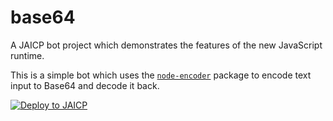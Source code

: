 # base64

A JAICP bot project which demonstrates the features of the new JavaScript runtime.

This is a simple bot which uses the [`node-encoder`](https://www.npmjs.com/package/node-encoder) package to encode text input to Base64 and decode it back.

[![Deploy to JAICP](https://just-ai.com/img/deploy-to-jaicp.svg)](https://test08.lo.test-ai.net/project-create/jaicp/external)
